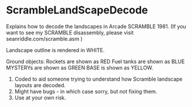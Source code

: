 # ScrambleLandScapeDecode

Explains how to decode the landscapes in Arcade SCRAMBLE 1981.
(If you want to see my SCRAMBLE disassembly, please visit seanriddle.com/scramble.asm )


Landscape outline is rendered in WHITE.

Ground objects:
Rockets are shown as RED 
Fuel tanks are shown as BLUE
MYSTERYs are shown as GREEN
BASE is shown as YELLOW. 


1. Coded to aid someone trying to understand how Scramble landscape layouts are decoded.
2. Might have bugs - in which case sorry, but not fixing them.
3. Use at your own risk.


